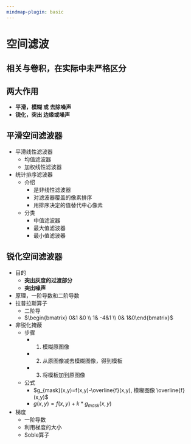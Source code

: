 ```yaml
---
mindmap-plugin: basic
---
```


# 空间滤波

## 相关与卷积，在实际中未严格区分

## 两大作用
- **平滑，模糊 或 去除噪声**
- **锐化，突出 边缘或噪声**

## 平滑空间滤波器
- 平滑线性滤波器
    - 均值滤波器
    - 加权线性滤波器
- 统计排序滤波器
    - 介绍
        - 是非线性滤波器
        - 对滤波器覆盖的像素排序
        - 用排序决定的值替代中心像素
    - 分类
        - 中值滤波器
        - 最大值滤波器
        - 最小值滤波器

## 锐化空间滤波器
- 目的
    - **突出灰度的过渡部分**
    - **突出噪声**
- 原理，一阶导数和二阶导数
- 拉普拉斯算子
    - 二阶导
    - $\begin{bmatrix}  0&1  &0 \\  1&  -4&1 \\  0&  1&0\end{bmatrix}$
- 非锐化掩蔽
    - 步骤
        - 1. 模糊原图像
        - 2. 从原图像减去模糊图像，得到模板
        - 3. 将模板加到原图像
    - 公式
        - $g_{mask}(x,y)=f(x,y)-\overline{f}(x,y), 模糊图像 \overline{f}(x,y)$
        - $g(x,y)=f(x,y)+k*g_{mask}(x,y)$
- 梯度
    - 一阶导数
    - 利用梯度的大小
    - Soble算子